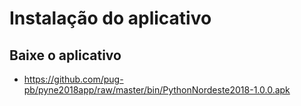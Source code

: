 # Instalação do aplicativo

## Baixe o aplicativo

* https://github.com/pug-pb/pyne2018app/raw/master/bin/PythonNordeste2018-1.0.0.apk
